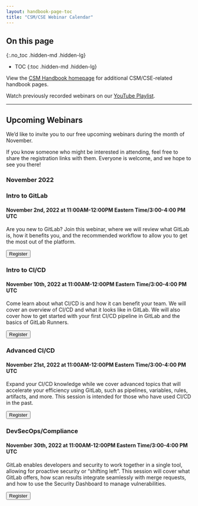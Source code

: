 ```yaml
---
layout: handbook-page-toc
title: "CSM/CSE Webinar Calendar"
---
```

## On this page
{:.no_toc .hidden-md .hidden-lg}

- TOC
{:toc .hidden-md .hidden-lg}

View the [CSM Handbook homepage](/handbook/customer-success/csm/) for additional CSM/CSE-related handbook pages.

Watch previously recorded webinars on our [YouTube Playlist](https://www.youtube.com/playlist?list=PL05JrBw4t0Kpczt4pRtyF147Uvn2bGGvq).

---

## Upcoming Webinars

We’d like to invite you to our free upcoming webinars during the month of November.

If you know someone who might be interested in attending, feel free to share the registration links with them. Everyone is welcome, and we hope to see you there!

### November 2022

### Intro to GitLab
#### November 2nd, 2022 at 11:00AM-12:00PM Eastern Time/3:00-4:00 PM UTC

Are you new to GitLab? Join this webinar, where we will review what GitLab is, how it benefits you, and the recommended workflow to allow you to get the most out of the platform.
 
[<button class="btn btn-primary" type="button">Register</button>](https://gitlab.zoom.us/webinar/register/WN_LTCxZnmHS-yLFd3lB1qc7w)

### Intro to CI/CD
#### November 10th, 2022 at 11:00AM-12:00PM Eastern Time/3:00-4:00 PM UTC

Come learn about what CI/CD is and how it can benefit your team. We will cover an overview of CI/CD and what it looks like in GitLab. We will also cover how to get started with your first CI/CD pipeline in GitLab and the basics of GitLab Runners.
 
[<button class="btn btn-primary" type="button">Register</button>](https://gitlab.zoom.us/webinar/register/WN_lOFYoPzSTN-oJHRCTBDM7Q)

### Advanced CI/CD
#### November 21st, 2022 at 11:00AM-12:00PM Eastern Time/3:00-4:00 PM UTC

Expand your CI/CD knowledge while we cover advanced topics that will accelerate your efficiency using GitLab, such as pipelines, variables, rules, artifacts, and more. This session is intended for those who have used CI/CD in the past.
 
[<button class="btn btn-primary" type="button">Register</button>](https://gitlab.zoom.us/webinar/register/WN_0us5-GhFTZaySXkEbkF7vw)

### DevSecOps/Compliance
#### November 30th, 2022 at 11:00AM-12:00PM Eastern Time/3:00-4:00 PM UTC

GitLab enables developers and security to work together in a single tool, allowing for proactive security or “shifting left”. This session will cover what GitLab offers, how scan results integrate seamlessly with merge requests, and how to use the Security Dashboard to manage vulnerabilities.
 
[<button class="btn btn-primary" type="button">Register</button>](https://gitlab.zoom.us/webinar/register/WN_glHFY3C1S4eQNM0MFiMWhg)



